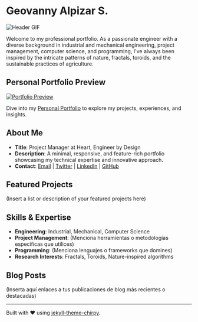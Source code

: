 # Geovanny Alpizar S.

![Header GIF](http://bigblueboo.tumblr.com/post/91849699032/gears-within-gears) <!-- Reemplaza "URL_DEL_GIF_AQUÍ" con la URL de tu GIF -->

Welcome to my professional portfolio. As a passionate engineer with a diverse background in industrial and mechanical engineering, project management, computer science, and programming, I've always been inspired by the intricate patterns of nature, fractals, toroids, and the sustainable practices of agriculture.

## Personal Portfolio Preview

[![Portfolio Preview](https://yonrasgg.github.io/assets/img/preview.png)](https://yonrasgg.github.io) <!-- Reemplaza "preview.png" con una captura de pantalla de tu sitio web -->

Dive into my [Personal Portfolio](https://yonrasgg.github.io) to explore my projects, experiences, and insights.

## About Me

- **Title**: Project Manager at Heart, Engineer by Design
- **Description**: A minimal, responsive, and feature-rich portfolio showcasing my technical expertise and innovative approach.
- **Contact**: [Email](mailto:geovanny.alpizar@gmail.com) | [Twitter](https://twitter.com/GeovaA13) | [LinkedIn](https://www.linkedin.com/in/geovanny-alpizar) | [GitHub](https://github.com/yonrasgg)

## Featured Projects

(Insert a list or description of your featured projects here)

## Skills & Expertise

- **Engineering**: Industrial, Mechanical, Computer Science
- **Project Management**: (Menciona herramientas o metodologías específicas que utilices)
- **Programming**: (Menciona lenguajes o frameworks que domines)
- **Research Interests**: Fractals, Toroids, Nature-inspired algorithms

## Blog Posts

(Inserta aquí enlaces a tus publicaciones de blog más recientes o destacadas)

---

Built with ❤️ using [jekyll-theme-chirpy](https://github.com/cotes2020/jekyll-theme-chirpy).
